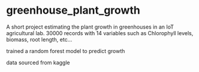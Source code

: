# greenhouse_plant_growth

A short project estimating the plant growth in greenhouses in an IoT agricultural lab. 30000 records with 14 variables such as Chlorophyll levels, biomass, root length, etc...

trained a random forest model to predict growth

data sourced from kaggle
